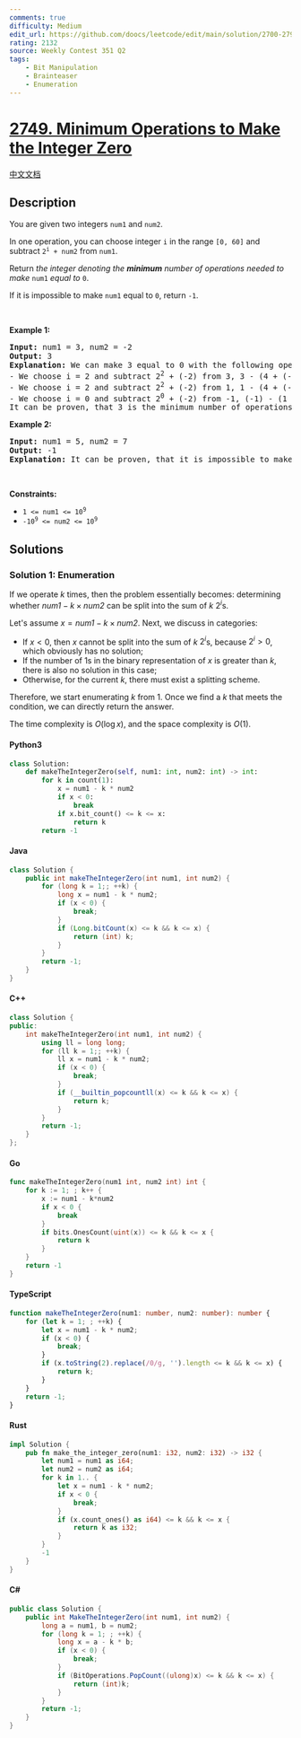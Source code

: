 ```yaml
---
comments: true
difficulty: Medium
edit_url: https://github.com/doocs/leetcode/edit/main/solution/2700-2799/2749.Minimum%20Operations%20to%20Make%20the%20Integer%20Zero/README_EN.md
rating: 2132
source: Weekly Contest 351 Q2
tags:
    - Bit Manipulation
    - Brainteaser
    - Enumeration
---
```


<!-- problem:start -->

# [2749. Minimum Operations to Make the Integer Zero](https://leetcode.com/problems/minimum-operations-to-make-the-integer-zero)

[中文文档](/solution/2700-2799/2749.Minimum%20Operations%20to%20Make%20the%20Integer%20Zero/README.md)

## Description

<!-- description:start -->

<p>You are given two integers <code>num1</code> and <code>num2</code>.</p>

<p>In one operation, you can choose integer <code>i</code> in the range <code>[0, 60]</code> and subtract <code>2<sup>i</sup> + num2</code> from <code>num1</code>.</p>

<p>Return <em>the integer denoting the <strong>minimum</strong> number of operations needed to make</em> <code>num1</code> <em>equal to</em> <code>0</code>.</p>

<p>If it is impossible to make <code>num1</code> equal to <code>0</code>, return <code>-1</code>.</p>

<p>&nbsp;</p>
<p><strong class="example">Example 1:</strong></p>

<pre>
<strong>Input:</strong> num1 = 3, num2 = -2
<strong>Output:</strong> 3
<strong>Explanation:</strong> We can make 3 equal to 0 with the following operations:
- We choose i = 2 and subtract 2<sup>2</sup> + (-2) from 3, 3 - (4 + (-2)) = 1.
- We choose i = 2 and subtract 2<sup>2</sup>&nbsp;+ (-2) from 1, 1 - (4 + (-2)) = -1.
- We choose i = 0 and subtract 2<sup>0</sup>&nbsp;+ (-2) from -1, (-1) - (1 + (-2)) = 0.
It can be proven, that 3 is the minimum number of operations that we need to perform.
</pre>

<p><strong class="example">Example 2:</strong></p>

<pre>
<strong>Input:</strong> num1 = 5, num2 = 7
<strong>Output:</strong> -1
<strong>Explanation:</strong> It can be proven, that it is impossible to make 5 equal to 0 with the given operation.
</pre>

<p>&nbsp;</p>
<p><strong>Constraints:</strong></p>

<ul>
	<li><code>1 &lt;= num1 &lt;= 10<sup>9</sup></code></li>
	<li><code><font face="monospace">-10<sup>9</sup>&nbsp;&lt;= num2 &lt;= 10<sup>9</sup></font></code></li>
</ul>

<!-- description:end -->

## Solutions

<!-- solution:start -->

### Solution 1: Enumeration

If we operate $k$ times, then the problem essentially becomes: determining whether $\textit{num1} - k \times \textit{num2}$ can be split into the sum of $k$ $2^i$s.

Let's assume $x = \textit{num1} - k \times \textit{num2}$. Next, we discuss in categories:

-   If $x < 0$, then $x$ cannot be split into the sum of $k$ $2^i$s, because $2^i > 0$, which obviously has no solution;
-   If the number of $1$s in the binary representation of $x$ is greater than $k$, there is also no solution in this case;
-   Otherwise, for the current $k$, there must exist a splitting scheme.

Therefore, we start enumerating $k$ from $1$. Once we find a $k$ that meets the condition, we can directly return the answer.

The time complexity is $O(\log x)$, and the space complexity is $O(1)$.

<!-- tabs:start -->

#### Python3

```python
class Solution:
    def makeTheIntegerZero(self, num1: int, num2: int) -> int:
        for k in count(1):
            x = num1 - k * num2
            if x < 0:
                break
            if x.bit_count() <= k <= x:
                return k
        return -1
```

#### Java

```java
class Solution {
    public int makeTheIntegerZero(int num1, int num2) {
        for (long k = 1;; ++k) {
            long x = num1 - k * num2;
            if (x < 0) {
                break;
            }
            if (Long.bitCount(x) <= k && k <= x) {
                return (int) k;
            }
        }
        return -1;
    }
}
```

#### C++

```cpp
class Solution {
public:
    int makeTheIntegerZero(int num1, int num2) {
        using ll = long long;
        for (ll k = 1;; ++k) {
            ll x = num1 - k * num2;
            if (x < 0) {
                break;
            }
            if (__builtin_popcountll(x) <= k && k <= x) {
                return k;
            }
        }
        return -1;
    }
};
```

#### Go

```go
func makeTheIntegerZero(num1 int, num2 int) int {
	for k := 1; ; k++ {
		x := num1 - k*num2
		if x < 0 {
			break
		}
		if bits.OnesCount(uint(x)) <= k && k <= x {
			return k
		}
	}
	return -1
}
```

#### TypeScript

```ts
function makeTheIntegerZero(num1: number, num2: number): number {
    for (let k = 1; ; ++k) {
        let x = num1 - k * num2;
        if (x < 0) {
            break;
        }
        if (x.toString(2).replace(/0/g, '').length <= k && k <= x) {
            return k;
        }
    }
    return -1;
}
```

#### Rust

```rust
impl Solution {
    pub fn make_the_integer_zero(num1: i32, num2: i32) -> i32 {
        let num1 = num1 as i64;
        let num2 = num2 as i64;
        for k in 1.. {
            let x = num1 - k * num2;
            if x < 0 {
                break;
            }
            if (x.count_ones() as i64) <= k && k <= x {
                return k as i32;
            }
        }
        -1
    }
}
```

#### C#

```cs
public class Solution {
    public int MakeTheIntegerZero(int num1, int num2) {
        long a = num1, b = num2;
        for (long k = 1; ; ++k) {
            long x = a - k * b;
            if (x < 0) {
                break;
            }
            if (BitOperations.PopCount((ulong)x) <= k && k <= x) {
                return (int)k;
            }
        }
        return -1;
    }
}
```

<!-- tabs:end -->

<!-- solution:end -->

<!-- problem:end -->
